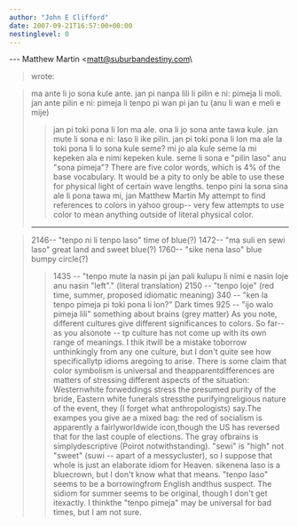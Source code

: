 ```yaml
---
author: "John E Clifford"
date: 2007-09-21T16:57:00+00:00
nestinglevel: 0
---
```

\---
 Matthew Martin <[matt@suburbandestiny.com](mailto://matt@suburbandestiny.com)\
> wrote:

> ma ante li jo sona kule ante. jan pi nanpa lili li pilin e ni: pimeja
> li
> moli. jan ante pilin e ni: pimeja li tenpo pi wan pi jan tu (anu li
> wan e
> meli e mije)
>> jan pi toki pona li lon ma ale. ona li jo sona ante tawa kule.
>> jan mute li sona e ni: laso li ike pilin. jan pi toki pona li lon ma
> ale la
> toki pona li lo sona kule seme? mi jo ala kule seme la mi kepeken ala
> e nimi
> kepeken kule. seme li sona e "pilin laso" anu "sona pimeja"?
>> There are five color words, which is 4% of the base vocabulary. It
> would be
> a pity to only be able to use these for physical light of certain wave
> lengths.
>> tenpo pini la sona sina ale li pona tawa mi,
>> jan Matthew Martin
>> My attempt to find references to colors in yahoo group--
 very few
> attempts
> to use color to mean anything outside of literal physical color.
> ----------------------------------------------------

> 2146--
 "tenpo ni li tenpo laso" time of blue(?)
> 1472--
 "ma suli en sewi laso" great land and sweet blue(?)
> 1760--
 "sike nena laso" blue bumpy circle(?)
>> 1435 --
"tenpo mute la nasin pi jan pali kulupu li nimi e nasin loje
> anu
> nasin "left"." (literal translation)
> 2150 --
"tenpo loje" (red time, summer, proposed idiomatic meaning)
>> 340 --
 "ken la tenpo pimeja pi toki pona li lon?" Dark times
> 925 --
 "ijo walo pimeja lili" something about brains (grey matter)
>>As you note, different cultures give different significances to colors. So far--
 as you alsonote --
 tp culture has not come up with its own range of meanings. I thik itwill be a mistake toborrow unthinkingly from any one culture, but I don't quite see how specificallytp idioms aregoing to arise. There is some claim that color symbolism is universal and theapparentdifferences are matters of stressing different aspects of the situation: Westernwhite forweddings stress the presumed purity of the bride, Eastern white funerals stressthe purifyingreligious nature of the event, they (I forget what anthropologists) say.The exampes you give ae a mixed bag: the red of socialism is apparently a fairlyworldwide icon,though the US has reversed that for the last couple of elections. The gray ofbrains is simplydescriptive (Poirot notwithstanding). "sewi" is "high" not "sweet" (suwi --
 apart of a messycluster), so I suppose that whole is just an elaborate idiom for Heaven. sikenena laso is a bluecrown, but I don't know what that means. "tenpo laso" seems to be a borrowingfrom English andthus suspect. The sidiom for summer seems to be original, though I don't get itexactly. I thinkthe "tenpo pimeja" may be universal for bad times, but I am not sure.